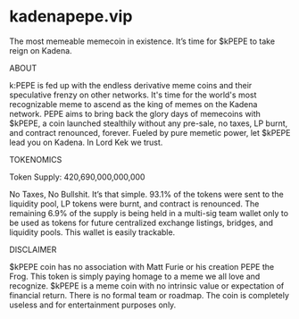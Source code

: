 # kadenapepe.vip

The most memeable memecoin in existence. It’s time for $kPEPE to take reign on Kadena.

ABOUT


k:PEPE is fed up with the endless derivative meme coins and their speculative frenzy on other networks. It's time for the world's most recognizable meme to ascend as the king of memes on the Kadena network. PEPE aims to bring back the glory days of memecoins with $kPEPE, a coin launched stealthily without any pre-sale, no taxes, LP burnt, and contract renounced, forever. Fueled by pure memetic power, let $kPEPE lead you on Kadena. In Lord Kek we trust.

TOKENOMICS


Token Supply: 420,690,000,000,000


No Taxes, No Bullshit. It’s that simple. 93.1% of the tokens were sent to the liquidity pool, LP tokens were burnt, and contract is renounced. The remaining 6.9% of the supply is being held in a multi-sig team wallet only to be used as tokens for future centralized exchange listings, bridges, and liquidity pools. This wallet is easily trackable.

DISCLAIMER


$kPEPE coin has no association with Matt Furie or his creation PEPE the Frog. This token is simply paying homage to a meme we all love and recognize. $kPEPE is a meme coin with no intrinsic value or expectation of financial return. There is no formal team or roadmap. The coin is completely useless and for entertainment purposes only.
